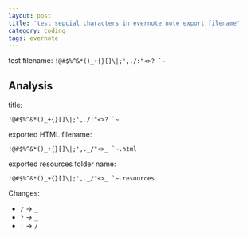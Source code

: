```yaml
---
layout: post
title: 'test sepcial characters in evernote note export filename'
category: coding
tags: evernote
---
```


test filename: ``!@#$%^&*()_+{}[]\|;',./:"<>? `~``

## Analysis

title:

``!@#$%^&*()_+{}[]\|;',./:"<>? `~``

exported HTML filename:

``!@#$%^&*()_+{}[]\|;',._/"<>_ `~.html``

exported resources folder name:

``!@#$%^&*()_+{}[]\|;',._/"<>_ `~.resources``

Changes:

- `/` -> `_`
- `?` -> `_`
- `:` -> `/`
